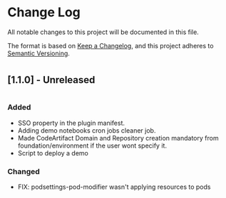# **Change Log**
All notable changes to this project will be documented in this file.

The format is based on [Keep a Changelog](https://keepachangelog.com/en/1.0.0/), and this project adheres to [Semantic Versioning](https://semver.org/spec/v2.0.0.html).
#
## **[1.1.0] - Unreleased**
#
### **Added**

- SSO property in the plugin manifest.   
- Adding demo notebooks cron jobs cleaner job.   
- Made CodeArtifact Domain and Repository creation mandatory from foundation/environment if the user wont specify it.   
- Script to deploy a demo

### **Changed**

- FIX: podsettings-pod-modifier wasn't applying resources to pods
